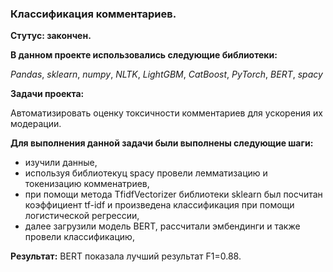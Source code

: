 ### Классификация комментариев.
**Стутус: закончен.**

**В данном проекте использовались следующие библиотеки:**

*Pandas*,
*sklearn*,
*numpy*,
*NLTK*,
*LightGBM*,
*CatBoost*,
*PyTorch*,
*BERT*,
*spacy*

**Задачи проекта:**

Автоматизировать оценку токсичности комментариев для ускорения их модерации.

**Для выполнения данной задачи были выполнены следующие шаги:**

- изучили данные,
- используя библиотекуц spacy провели лемматизацию и токенизацию комменатриев,
- при помощи метода TfidfVectorizer библиотеки sklearn был посчитан коэффициент tf-idf и произведена классификация при помощи логистической регрессии,
- далее загрузили модель BERT, рассчитали эмбендинги и также провели классификацию,

**Результат:**
BERT показала лучший результат F1=0.88.
